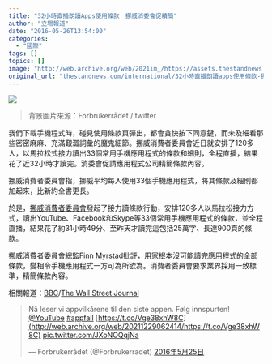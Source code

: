 ```yaml
---
title: "32小時直播朗讀Apps使用條款　挪威消委會促精簡"
author: "立場報道"
date: "2016-05-26T13:54:00"
categories:
  - "國際"
tags: []
topics: []
image: "http://web.archive.org/web/2021im_/https://assets.thestandnews.com/media/photos/600-32hr-01_IKbdB.png"
original_url: "thestandnews.com/international/32小時直播朗讀apps使用條款-挪威消委會促精簡"
---
```

![](http://web.archive.org/web/2021im_/https://assets.thestandnews.com/media/photos/600-32hr-01_IKbdB.png)
> 背景圖片來源：Forbrukerrådet / twitter

我們下載手機程式時，碰見使用條款頁彈出，都會貪快按下同意鍵，而未及細看那些密密麻麻、充滿艱澀詞彙的魔鬼細節。挪威消費者委員會近日就安排了120多人，以馬拉松式接力讀出33個常用手機應用程式的條款和細則，全程直播，結果花了近32小時才讀完。消委會促請應用程式公司精簡條款內容。

挪威消費者委員會指，挪威平均每人使用33個手機應用程式，將其條款及細則都加起來，比新約全書更長。

於是，[挪威消費者委員會](http://web.archive.org/web/20211229062414/http://www.forbrukerradet.no/terms-and-conditions-word-by-word)發起了接力讀條款行動，安排120多人以馬拉松接力方式，讀出YouTube、Facebook和Skype等33個常用手機應用程式的條款，並全程直播，結果花了約31小時49分、至昨天才讀完這包括25萬字、長達900頁的條款。

挪威消費者委員會總監Finn Myrstad批評，用家根本沒可能讀完應用程式的全部條款，變相令手機應用程式一方可為所欲為。消費者委員會要求業界採用一致標準，精簡條款內容。

相關報道：[BBC](http://web.archive.org/web/20211229062414/http://www.bbc.com/news/world-europe-36378215)/[The Wall Street Journal](http://web.archive.org/web/20211229062414/http://www.wsj.com/articles/norways-consumer-council-reads-app-terms-in-live-stream-1464193961)

> Nå leser vi appvilkårene til den siste appen. Følg innspurten! [@YouTube](http://web.archive.org/web/20211229062414/https://twitter.com/YouTube) [#appfail](http://web.archive.org/web/20211229062414/https://twitter.com/hashtag/appfail?src=hash) [https://t.co/Vge38xhW8C](http://web.archive.org/web/20211229062414/https://t.co/Vge38xhW8C) [pic.twitter.com/JXoNOQqjNa](http://web.archive.org/web/20211229062414/https://t.co/JXoNOQqjNa)
> 
> — Forbrukerrådet (@Forbrukerradet) [2016年5月25日](http://web.archive.org/web/20211229062414/https://twitter.com/Forbrukerradet/status/735471220154630145)
